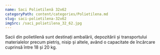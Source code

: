 ```yaml
---
name: Saci Polietilenă 32x62
categoryPath: content/categories/Polietilena.md
slug: saci-polietilena-32x62
imgSrc: /saci_polietilena_32_62.jpg
---
```


Sacii din polietilenă sunt destinați ambalării, depozitării și transportului materialelor precum pietriș, nisip și altele, având o capacitate de încărcare cuprinsă între 18 și 20 kg.
